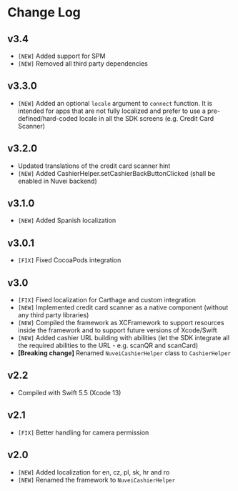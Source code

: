 # Change Log

## v3.4 

- `[NEW]` Added support for SPM 
- `[NEW]` Removed all third party dependencies 

## v3.3.0

- `[NEW]` Added an optional `locale` argument to `connect` function. It is intended for apps that are not fully localized and prefer to use a pre-defined/hard-coded locale in all the SDK screens (e.g. Credit Card Scanner)

## v3.2.0

- Updated translations of the credit card scanner hint
- `[NEW]` Added CashierHelper.setCashierBackButtonClicked (shall be enabled in Nuvei backend)

## v3.1.0

- `[NEW]` Added Spanish localization

## v3.0.1

- `[FIX]` Fixed CocoaPods integration

## v3.0

- `[FIX]` Fixed localization for Carthage and custom integration
- `[NEW]` Implemented credit card scanner as a native component (without any third party libraries)
- `[NEW]` Compiled the framework as XCFramework to support resources inside the framework and to support future versions of Xcode/Swift
- `[NEW]` Added cashier URL building with abilities (let the SDK integrate all the required abilities to the URL - e.g. scanQR and scanCard)
- **[Breaking change]** Renamed `NuveiCashierHelper` class to `CashierHelper`

## v2.2

- Compiled with Swift 5.5 (Xcode 13)

## v2.1

- `[FIX]` Better handling for camera permission

## v2.0

- `[NEW]` Added localization for en, cz, pl, sk, hr and ro
- `[NEW]` Renamed the framework to `NuveiCashierHelper`

